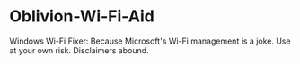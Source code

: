 # Oblivion-Wi-Fi-Aid
Windows Wi-Fi Fixer: Because Microsoft's Wi-Fi management is a joke. Use at your own risk. Disclaimers abound.
